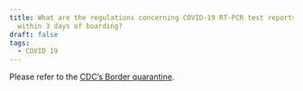 ```yaml
---
title: What are the regulations concerning COVID-19 RT-PCR test reports issued
  within 3 days of boarding?
draft: false
tags:
  - COVID 19
---
```

Please refer to the [CDC’s Border quarantine](https://www.cdc.gov.tw/En/Category/MPage/IykZ1kL-0bxjZG7XazL9Dw " to CDC’s Border quarantine").